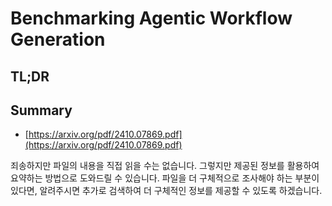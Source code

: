 # Benchmarking Agentic Workflow Generation
## TL;DR
## Summary
- [https://arxiv.org/pdf/2410.07869.pdf](https://arxiv.org/pdf/2410.07869.pdf)

죄송하지만 파일의 내용을 직접 읽을 수는 없습니다. 그렇지만 제공된 정보를 활용하여 요약하는 방법으로 도와드릴 수 있습니다. 파일을 더 구체적으로 조사해야 하는 부분이 있다면, 알려주시면 추가로 검색하여 더 구체적인 정보를 제공할 수 있도록 하겠습니다.